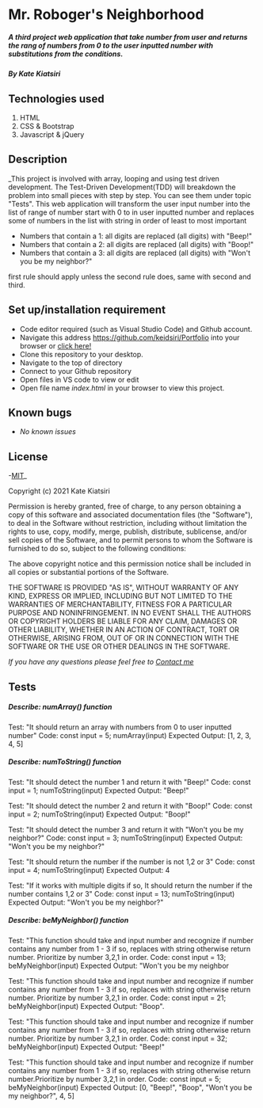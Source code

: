# Mr. Roboger's Neighborhood

##### A third project web application that take number from user and returns the rang of numbers from 0 to the user inputted number with substitutions from the conditions.

##### By _Kate Kiatsiri_

## Technologies used
  1. HTML
  2. CSS & Bootstrap
  3. Javascript & jQuery

## Description
_This project is involved with array, looping and using test driven development. The Test-Driven Development(TDD) will breakdown the problem into small pieces with step by step. You can see them under topic "Tests". This web application will transform the user input number into the list of range of number start with 0 to in user inputted number and replaces some of numbers in the list with string in order of least to most important 
  * Numbers that contain a 1: all digits are replaced (all digits) with "Beep!"
  * Numbers that contain a 2: all digits are replaced (all digits) with "Boop!"
  * Numbers that contain a 3: all digits are replaced (all digits) with "Won't you be my neighbor?"

first rule should apply unless the second rule does, same with second and third.

## Set up/installation requirement
* Code editor required (such as Visual Studio Code) and Github account.
* Navigate this address https://github.com/keidsiri/Portfolio into your browser or 
<a href="https://github.com/keidsiri/Mr.-Roboger-s-Neighborhood"> click here! </a>
* Clone this repository to your desktop.
* Navigate to the top of directory
* Connect to your Github repository
* Open files in VS code to view or edit
* Open file name _index.html_ in your browser to view this project.


## Known bugs
* _No known issues_

## License
-[MIT](https://opensource.org/licenses/MIT)_

Copyright (c) 2021 Kate Kiatsiri

Permission is hereby granted, free of charge, to any person obtaining a copy
of this software and associated documentation files (the "Software"), to deal
in the Software without restriction, including without limitation the rights
to use, copy, modify, merge, publish, distribute, sublicense, and/or sell
copies of the Software, and to permit persons to whom the Software is
furnished to do so, subject to the following conditions:

The above copyright notice and this permission notice shall be included in all
copies or substantial portions of the Software.

THE SOFTWARE IS PROVIDED "AS IS", WITHOUT WARRANTY OF ANY KIND, EXPRESS OR
IMPLIED, INCLUDING BUT NOT LIMITED TO THE WARRANTIES OF MERCHANTABILITY,
FITNESS FOR A PARTICULAR PURPOSE AND NONINFRINGEMENT. IN NO EVENT SHALL THE
AUTHORS OR COPYRIGHT HOLDERS BE LIABLE FOR ANY CLAIM, DAMAGES OR OTHER
LIABILITY, WHETHER IN AN ACTION OF CONTRACT, TORT OR OTHERWISE, ARISING FROM,
OUT OF OR IN CONNECTION WITH THE SOFTWARE OR THE USE OR OTHER DEALINGS IN THE
SOFTWARE.

_If you have any questions please feel free to [Contact me](mailto:keidsiri@gmail.com)_

## Tests

##### Describe: numArray() function

Test: "It should return an array with numbers from 0 to user inputted number"
Code: const input = 5;
numArray(input)
Expected Output: [1, 2, 3, 4, 5]


##### Describe: numToString() function

Test: "It should detect the number 1 and return it with "Beep!"
Code: const input = 1;
numToString(input)
Expected Output: "Beep!"

Test: "It should detect the number 2 and return it with "Boop!"
Code: const input = 2;
numToString(input)
Expected Output: "Boop!"

Test: "It should detect the number 3 and return it with "Won't you be my neighbor?"
Code: const input = 3;
numToString(input)
Expected Output: "Won't you be my neighbor?"

Test: "It should return the number if the number is not 1,2 or 3"
Code: const input = 4;
numToString(input)
Expected Output: 4

Test: "If it works with multiple digits if so, It should return the number if the number contains 1,2 or 3"
Code: const input = 13;
numToString(input)
Expected Output: "Won't you be my neighbor?"


##### Describe: beMyNeighbor() function

Test: "This function should take and input number and recognize if number contains any number from 1 - 3 if so, replaces with string otherwise return number. Prioritize by number 3,2,1 in order.
Code: const input = 13;
beMyNeighbor(input) 
Expected Output: "Won't you be my neighbor

Test: "This function should take and input number and recognize if number contains any number from 1 - 3 if so, replaces with string otherwise return number. Prioritize by number 3,2,1 in order.
Code: const input = 21;
beMyNeighbor(input) 
Expected Output: "Boop".  

Test: "This function should take and input number and recognize if number contains any number from 1 - 3 if so, replaces with string otherwise return number. Prioritize by number 3,2,1 in order.
Code: const input = 32;
beMyNeighbor(input) 
Expected Output: "Beep!"

Test: "This function should take and input number and recognize if number contains any number from 1 - 3 if so, replaces with string otherwise return number.Prioritize by number 3,2,1 in order.
Code: const input = 5;
beMyNeighbor(input) 
Expected Output: [0, "Beep!", "Boop", "Won't you be my neighbor?", 4, 5]













